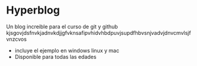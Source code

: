 # Hyperblog
Un blog increible para el curso de git y github
kjsgovjdsfnvkjadnvkdjjgfvknsafipvhidvhbdpuvjsupdfhbvsnjvadvjdnvcmvlsjfvnzcvos
* incluye el ejemplo en windows linux y mac
* Disponible para todas las edades 